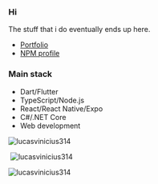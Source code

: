 ### Hi

The stuff that i do eventually ends up here.

- [Portfolio](https://lucasvinicius314.github.io/portfolio/)
- [NPM profile](https://www.npmjs.com/~suresure)

### Main stack

- Dart/Flutter
- TypeScript/Node.js
- React/React Native/Expo
- C#/.NET Core
- Web development

<p><img src="https://github-readme-stats.vercel.app/api/top-langs?username=lucasvinicius314&show_icons=true&locale=en&layout=compact&theme=dark&langs_count=10" alt="lucasvinicius314" /></p>

<p>&nbsp;<img src="https://github-readme-stats.vercel.app/api?username=lucasvinicius314&show_icons=true&locale=en&theme=dark&count_private=true" alt="lucasvinicius314" /></p>

<p><img src="https://github-readme-streak-stats.herokuapp.com/?user=lucasvinicius314&theme=dark" alt="lucasvinicius314" /></p>
